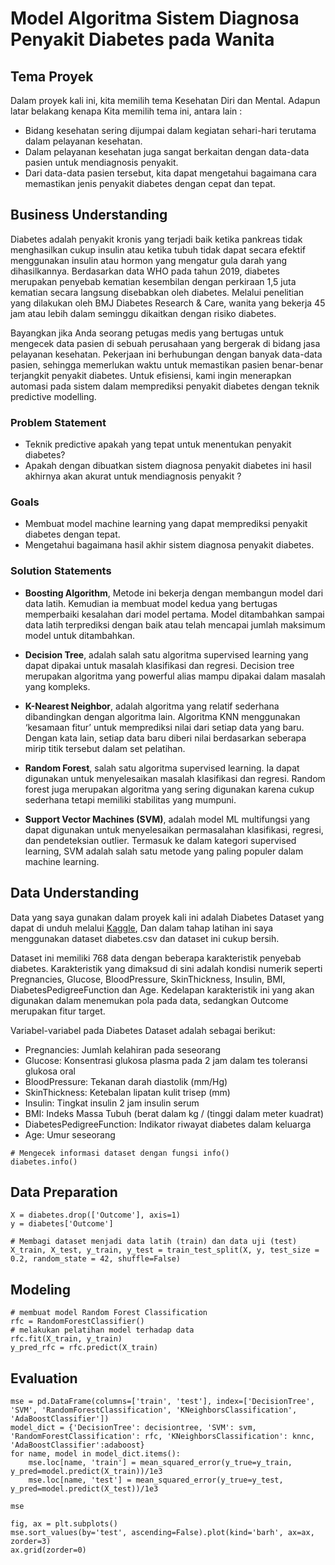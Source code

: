 # Model Algoritma Sistem Diagnosa Penyakit Diabetes pada Wanita

## Tema Proyek

Dalam proyek kali ini, kita memilih tema Kesehatan Diri dan Mental. Adapun latar belakang kenapa Kita memilih tema ini, antara lain :
- Bidang kesehatan sering dijumpai dalam kegiatan sehari-hari terutama dalam pelayanan kesehatan.
- Dalam pelayanan kesehatan juga sangat berkaitan dengan data-data pasien untuk mendiagnosis penyakit.
- Dari data-data pasien tersebut, kita dapat mengetahui bagaimana cara memastikan jenis penyakit diabetes dengan cepat dan tepat.

## Business Understanding

Diabetes adalah penyakit kronis yang terjadi baik ketika pankreas tidak menghasilkan cukup insulin atau ketika tubuh tidak dapat secara efektif menggunakan insulin atau hormon yang mengatur gula darah yang dihasilkannya. Berdasarkan data WHO pada tahun 2019, diabetes merupakan penyebab kematian kesembilan dengan perkiraan 1,5 juta kematian secara langsung disebabkan oleh diabetes. Melalui penelitian yang dilakukan oleh BMJ Diabetes Research & Care, wanita yang bekerja 45 jam atau lebih dalam seminggu dikaitkan dengan risiko diabetes.

Bayangkan jika Anda seorang petugas medis yang bertugas untuk mengecek data pasien di sebuah perusahaan yang bergerak di bidang jasa pelayanan kesehatan. Pekerjaan ini berhubungan dengan banyak data-data pasien, sehingga memerlukan waktu untuk memastikan pasien benar-benar terjangkit penyakit diabetes. Untuk efisiensi, kami ingin menerapkan automasi pada sistem dalam memprediksi penyakit diabetes dengan teknik predictive modelling.

### Problem Statement

- Teknik predictive apakah yang tepat untuk menentukan penyakit diabetes?
- Apakah dengan dibuatkan sistem diagnosa penyakit diabetes ini hasil akhirnya akan akurat untuk mendiagnosis penyakit ?

### Goals

- Membuat model machine learning yang dapat memprediksi penyakit diabetes dengan tepat.
- Mengetahui bagaimana hasil akhir sistem diagnosa penyakit diabetes.

### Solution Statements

- **Boosting Algorithm**, Metode ini bekerja dengan membangun model dari data latih. Kemudian ia membuat model kedua yang bertugas memperbaiki kesalahan dari model pertama. Model ditambahkan sampai data latih terprediksi dengan baik atau telah mencapai jumlah maksimum model untuk ditambahkan.

- **Decision Tree**, adalah salah satu algoritma supervised learning yang dapat dipakai untuk masalah klasifikasi dan regresi. Decision tree merupakan algoritma yang powerful alias mampu dipakai dalam masalah yang kompleks.

- **K-Nearest Neighbor**, adalah algoritma yang relatif sederhana dibandingkan dengan algoritma lain. Algoritma KNN menggunakan ‘kesamaan fitur’ untuk memprediksi nilai dari setiap data yang baru. Dengan kata lain, setiap data baru diberi nilai berdasarkan seberapa mirip titik tersebut dalam set pelatihan.

- **Random Forest**, salah satu algoritma supervised learning. Ia dapat digunakan untuk menyelesaikan masalah klasifikasi dan regresi. Random forest juga merupakan algoritma yang sering digunakan karena cukup sederhana tetapi memiliki stabilitas yang mumpuni.

- **Support Vector Machines (SVM)**, adalah model ML multifungsi yang dapat digunakan untuk menyelesaikan permasalahan klasifikasi, regresi, dan pendeteksian outlier. Termasuk ke dalam kategori supervised learning, SVM adalah salah satu metode yang paling populer dalam machine learning.

## Data Understanding

Data yang saya gunakan dalam proyek kali ini adalah Diabetes Dataset yang dapat di unduh melalui [Kaggle](https://www.kaggle.com/mathchi/diabetes-data-set), Dan dalam tahap latihan ini saya menggunakan dataset diabetes.csv dan dataset ini cukup bersih.

Dataset ini memiliki 768 data dengan beberapa karakteristik penyebab diabetes. Karakteristik yang dimaksud di sini adalah kondisi numerik seperti Pregnancies, Glucose, BloodPressure, SkinThickness, Insulin, BMI, DiabetesPedigreeFunction dan Age. Kedelapan karakteristik ini yang akan digunakan dalam menemukan pola pada data, sedangkan Outcome merupakan fitur target.

Variabel-variabel pada Diabetes Dataset adalah sebagai berikut:
- Pregnancies: Jumlah kelahiran pada seseorang
- Glucose: Konsentrasi glukosa plasma pada 2 jam dalam tes toleransi glukosa oral
- BloodPressure: Tekanan darah diastolik (mm/Hg)
- SkinThickness: Ketebalan lipatan kulit trisep (mm)
- Insulin: Tingkat insulin 2 jam insulin serum
- BMI: Indeks Massa Tubuh (berat dalam kg / (tinggi dalam meter kuadrat)
- DiabetesPedigreeFunction: Indikator riwayat diabetes dalam keluarga
- Age: Umur seseorang

```
# Mengecek informasi dataset dengan fungsi info()
diabetes.info()
```

## Data Preparation

```
X = diabetes.drop(['Outcome'], axis=1)
y = diabetes['Outcome']
```

```
# Membagi dataset menjadi data latih (train) dan data uji (test)
X_train, X_test, y_train, y_test = train_test_split(X, y, test_size = 0.2, random_state = 42, shuffle=False)
```

## Modeling

```
# membuat model Random Forest Classification
rfc = RandomForestClassifier()
# melakukan pelatihan model terhadap data
rfc.fit(X_train, y_train)
y_pred_rfc = rfc.predict(X_train)
```

## Evaluation

```
mse = pd.DataFrame(columns=['train', 'test'], index=['DecisionTree', 'SVM', 'RandomForestClassification', 'KNeighborsClassification', 'AdaBoostClassifier'])
model_dict = {'DecisionTree': decisiontree, 'SVM': svm, 'RandomForestClassification': rfc, 'KNeighborsClassification': knnc, 'AdaBoostClassifier':adaboost}
for name, model in model_dict.items():
    mse.loc[name, 'train'] = mean_squared_error(y_true=y_train, y_pred=model.predict(X_train))/1e3 
    mse.loc[name, 'test'] = mean_squared_error(y_true=y_test, y_pred=model.predict(X_test))/1e3
 
mse
```

```
fig, ax = plt.subplots()
mse.sort_values(by='test', ascending=False).plot(kind='barh', ax=ax, zorder=3)
ax.grid(zorder=0)
```
